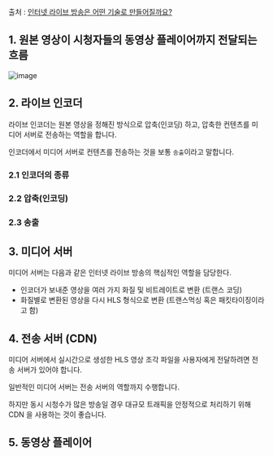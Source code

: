 출처 : [인터넷 라이브 방송은 어떤 기술로 만들어질까요?](https://medium.com/naver-cloud-platform/%EC%9D%B8%ED%84%B0%EB%84%B7-%EB%9D%BC%EC%9D%B4%EB%B8%8C-%EB%B0%A9%EC%86%A1%EC%9D%80-%EC%96%B4%EB%96%A4-%EA%B8%B0%EC%88%A0%EB%A1%9C-%EB%A7%8C%EB%93%A4%EC%96%B4%EC%A7%88%EA%B9%8C%EC%9A%94-98423dc7fcd4)

## 1. 원본 영상이 시청자들의 동영상 플레이어까지 전달되는 흐름

![image](https://user-images.githubusercontent.com/77392444/124441664-da3ab900-ddb6-11eb-8607-ab6ad3149d34.png)


## 2. 라이브 인코더

라이브 인코더는 원본 영상을 정해진 방식으로 압축(인코딩) 하고, 압축한 컨텐츠를 미디어 서버로 전송하는 역할을 합니다. 

인코더에서 미디어 서버로 컨텐츠를 전송하는 것을 보통 `송출`이라고 말합니다.

### 2.1 인코더의 종류

### 2.2 압축(인코딩)

### 2.3 송출


## 3. 미디어 서버
미디어 서버는 다음과 같은 인터넷 라이브 방송의 핵심적인 역할을 담당한다.

- 인코더가 보내준 영상을 여러 가지 화질 및 비트레이트로 변환 (트랜스 코딩)
- 화질별로 변환된 영상을 다시 HLS 형식으로 변환 (트랜스먹싱 혹은 패킷타이징이라고 함)

## 4. 전송 서버 (CDN)

미디어 서버에서 실시간으로 생성한 HLS 영상 조각 파일을 사용자에게 전달하려면 전송 서버가 있어야 합니다. 

일반적인 미디어 서버는 전송 서버의 역할까지 수행합니다. 

하지만 동시 시청수가 많은 방송일 경우 대규모 트래픽을 안정적으로 처리하기 위해 CDN 을 사용하는 것이 좋습니다.

## 5. 동영상 플레이어
